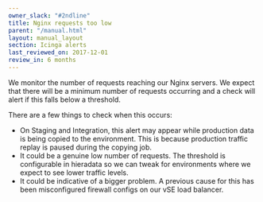 ```yaml
---
owner_slack: "#2ndline"
title: Nginx requests too low
parent: "/manual.html"
layout: manual_layout
section: Icinga alerts
last_reviewed_on: 2017-12-01
review_in: 6 months
---
```


We monitor the number of requests reaching our Nginx servers. We expect that
there will be a minimum number of requests occurring and a check will alert if
this falls below a threshold.

There are a few things to check when this occurs:

-   On Staging and Integration, this alert may appear while production
    data is being copied to the environment. This is because production
    traffic replay is paused during the copying job.
-   It could be a genuine low number of requests. The threshold is
    configurable in hieradata so we can tweak for environments where we
    expect to see lower traffic levels.
-   It could be indicative of a bigger problem. A previous cause for this has
    been misconfigured firewall configs on our vSE load balancer.

